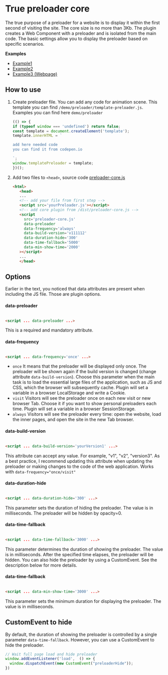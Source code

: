 # True preloader core

The true purpose of a preloader for a website is to display it within the first second of visiting the site. The core
size is no more than 3Kb. The plugin creates a Web Component with a preloader
and is isolated from the main code. The basic settings allow you to display the preloader based on specific
scenarios.

**Examples**
- [Example1](https://csscoder.github.io/true-preloader-core/demo/example1.html)
- [Example2](https://csscoder.github.io/true-preloader-core/demo/example2.html)
- [Example3 (Webpage)](https://csscoder.github.io/true-preloader-core/demo/webpage/index.html)

## How to use

1. Create preloader file. You can add any code for animation scene. This template you can
   find `/demo/preloader/template-preloader.js`. Examples you can find here `demo/preloader`
   ```js
   (() => {
   if (typeof window === 'undefined') return false;
   const template = document.createElement('template');
   template.innerHTML = `
   
   add here needed code
   you can find it from codepen.io 
   
   `;
   window.templatePreloader = template;
   })();
   ```
2. Add two files to `<head>`, source code [preloader-core.js](https://csscoder.github.io/true-preloader-core/dist/preloader-core.js)
   ```html
   <html>
      <head>
      ...
      <!-- add your file from first step -->
      <script src='yourPreloader.js'></script>
      <!-- add core plugin from /dist/preloader-core.js -->
      <script 
        src='preloader-core.js'
        data-preloader 
        data-frequency='always'
        data-build-version='v111112'
        data-duration-hide='300'
        data-time-fallback='5000'
        data-min-show-time='2000'
      ></script>
      ...
      </head>
   ```

## Options

Earlier in the text, you noticed that data attributes are present when including the JS file. Those are plugin options.

#### data-preloader

```html

<script ... data-preloader ...>
```

This is a required and mandatory attribute.

#### data-frequency

```html

<script ... data-frequency='once' ...>
```

- `once` It means that the preloader will be displayed only once. The preloader will be shown again if the build version
  is changed (change attribute `data-build-version`). Choose this parameter when the main task is to load the essential
  large files of the application, such as JS and CSS, which the browser will subsequently cache. Plugin will set a
  variable in a browser LocalStorage and write a Cookie.
- `visit` Visitors will see the preloader once on each new visit or new browser Tab. Choose it if you want to show
  personal preloaders each time. Plugin will set a variable in a browser SessionStorage.
- `always` Visitors will see the preloader every time:  open the website, load the inner pages, and open the site in the
  new Tab browser.

#### data-build-version

```html

<script ... data-build-version='yourVersion1' ...>
```

This attribute can accept any value. For example, "v1", "v2", "version3". As a best practice, I recommend updating this
attribute when updating the preloader or making changes to the code of the web application. Works
with `data-frequency="once/visit"`

#### data-duration-hide

```html

<script ... data-duration-hide='300' ...>
```

This parameter sets the duration of hiding the preloader. The value is in milliseconds. The preloader will be hidden by
opacity=0.

#### data-time-fallback

```html

<script ... data-time-fallback='3000' ...>
```

This parameter determines the duration of showing the preloader. The value is in milliseconds. After the specified time
elapses, the preloader will be hidden. You can also hide the preloader by using a CustomEvent. See the description
below for more details.
#### data-time-fallback

```html

<script ... data-min-show-time='3000' ...>
```
This parameter sets the minimum duration for displaying the preloader. The value is in milliseconds.

## CustomEvent to hide
By default, the duration of showing the preloader is controlled by a single parameter `data-time-fallback`. However, you can use a CustomEvent to hide the preloader.

```js
// Wait full page load and hide preloader
window.addEventListener('load',  () => {
  window.dispatchEvent(new CustomEvent("preloaderHide"));
})
```




